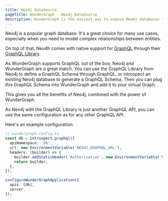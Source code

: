 ```yaml
---
title: Neo4j DataSource
pageTitle: WunderGraph - Neo4j DataSource
description: WunderGraph is the easiest way to expose Neo4j databases through GraphQL.
---
```


Neo4j is a popular graph database.
It's a great choice for many use cases,
especially when you need to model complex relationships between entities.

On top of that, Neu4h comes with native support for [GraphQL](https://neo4j.com/developer/graphql/)
through their [GraphQL Library](https://neo4j.com/docs/graphql-manual/current/).

As WunderGraph supports GraphQL out of the box,
Neo4j and WunderGraph are a great match.
You can use the GraphQL Library from Neo4j to define a GraphQL Schema through GraphQL,
or introspect an existing Neo4j database to generate a GraphQL Schema.
Then you can plug this GraphQL Schema into WunderGraph and add it to your virtual Graph.

This gives you all the benefits of Neo4j,
combined with the power of WunderGraph.

As Neo4j with the GraphQL Library is just another GraphQL API,
you can use the same configuration as for any other GraphQL API.

Here's an example configuration:

```typescript
// wundergraph.config.ts
const db = introspect.graphql({
  apiNamespace: 'db',
  url: new EnvironmentVariable('NEO4J_GRAPHQL_URL'),
  headers: (builder) => {
    builder.addStaticHeader('Authorization', new EnvironmentVariable('NEO4J_TOKEN'));
    return builder;
  },
});

configureWunderGraphApplication({
  apis: [db],
  server,
});
```
